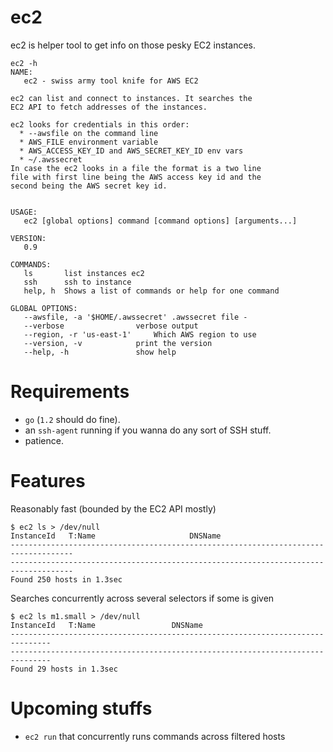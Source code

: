 ec2
===

ec2 is helper tool to get info on those pesky EC2 instances.

```
ec2 -h
NAME:
   ec2 - swiss army tool knife for AWS EC2

ec2 can list and connect to instances. It searches the
EC2 API to fetch addresses of the instances.

ec2 looks for credentials in this order:
  * --awsfile on the command line
  * AWS_FILE environment variable
  * AWS_ACCESS_KEY_ID and AWS_SECRET_KEY_ID env vars
  * ~/.awssecret
In case the ec2 looks in a file the format is a two line
file with first line being the AWS access key id and the
second being the AWS secret key id.


USAGE:
   ec2 [global options] command [command options] [arguments...]

VERSION:
   0.9

COMMANDS:
   ls		list instances ec2
   ssh		ssh to instance
   help, h	Shows a list of commands or help for one command

GLOBAL OPTIONS:
   --awsfile, -a '$HOME/.awssecret'	.awssecret file -
   --verbose				verbose output
   --region, -r 'us-east-1'		Which AWS region to use
   --version, -v			print the version
   --help, -h				show help
```

Requirements
============

 - `go` (`1.2` should do fine).
 - an `ssh-agent` running if you wanna do any sort of SSH stuff.
 - patience.

Features
========

Reasonably fast (bounded by the EC2 API mostly)
```
$ ec2 ls > /dev/null
InstanceId   T:Name                     DNSName
------------------------------------------------------------------------------------
------------------------------------------------------------------------------------
Found 250 hosts in 1.3sec
```
Searches concurrently across several selectors if some is given
```
$ ec2 ls m1.small > /dev/null
InstanceId   T:Name                 DNSName
-------------------------------------------------------------------------------
-------------------------------------------------------------------------------
Found 29 hosts in 1.3sec
```


Upcoming stuffs
===============
 - `ec2 run` that concurrently runs commands across filtered hosts
